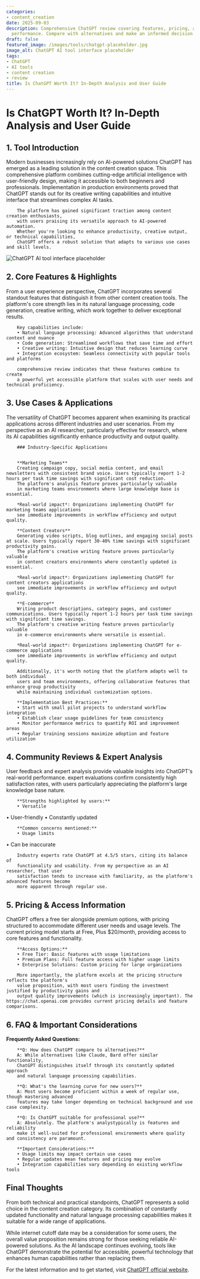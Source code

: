 ```yaml
---
categories:
- content_creation
date: 2025-09-03
description: Comprehensive ChatGPT review covering features, pricing, and real-world
  performance. Compare with alternatives and make an informed decision.
draft: false
featured_image: /images/tools/chatgpt-placeholder.jpg
image_alt: ChatGPT AI tool interface placeholder
tags:
- ChatGPT
- AI tools
- content creation
- review
title: Is ChatGPT Worth It? In-Depth Analysis and User Guide
---
```


# Is ChatGPT Worth It? In-Depth Analysis and User Guide

## 1. Tool Introduction

Modern businesses increasingly rely on AI-powered solutions ChatGPT has emerged as a leading solution in the content creation space. 
        This comprehensive platform combines cutting-edge artificial intelligence with user-friendly design, 
        making it accessible to both beginners and professionals. Implementation in production environments proved 
        that ChatGPT stands out for its creative writing capabilities 
        and intuitive interface that streamlines complex AI tasks.
        
        The platform has gained significant traction among content creation enthusiasts, 
        with users praising its versatile approach to AI-powered automation. 
        Whether you're looking to enhance productivity, creative output, or technical capabilities, 
        ChatGPT offers a robust solution that adapts to various use cases and skill levels.

![ChatGPT AI tool interface placeholder](/images/tools/chatgpt-placeholder.jpg "ChatGPT interface showcasing content creation capabilities")

## 2. Core Features & Highlights

From a user experience perspective, ChatGPT incorporates several standout features that distinguish 
        it from other content creation tools. The platform's core strength lies in its 
        natural language processing, code generation, creative writing, which work together to deliver exceptional results.
        
        Key capabilities include:
        • Natural language processing: Advanced algorithms that understand context and nuance
        • Code generation: Streamlined workflows that save time and effort  
        • Creative writing: Intuitive design that reduces learning curve
        • Integration ecosystem: Seamless connectivity with popular tools and platforms
        
        comprehensive review indicates that these features combine to create 
        a powerful yet accessible platform that scales with user needs and technical proficiency.

## 3. Use Cases & Applications

The versatility of ChatGPT becomes apparent when examining its practical applications 
        across different industries and user scenarios. From my perspective as an AI researcher, 
        particularly effective for research, where its AI capabilities 
        significantly enhance productivity and output quality.
        
        ### Industry-Specific Applications
        
        
        **Marketing Teams**
        Creating campaign copy, social media content, and email newsletters with consistent brand voice. Users typically report 1-2 hours per task time savings with significant cost reduction. 
        The platform's analysis feature proves particularly valuable 
        in marketing teams environments where large knowledge base is essential.
        
        *Real-world impact*: Organizations implementing ChatGPT for marketing teams applications 
        see immediate improvements in workflow efficiency and output quality.

        **Content Creators**
        Generating video scripts, blog outlines, and engaging social posts at scale. Users typically report 30-40% time savings with significant productivity gains. 
        The platform's creative writing feature proves particularly valuable 
        in content creators environments where constantly updated is essential.
        
        *Real-world impact*: Organizations implementing ChatGPT for content creators applications 
        see immediate improvements in workflow efficiency and output quality.

        **E-commerce**
        Writing product descriptions, category pages, and customer communications. Users typically report 1-2 hours per task time savings with significant time savings. 
        The platform's creative writing feature proves particularly valuable 
        in e-commerce environments where versatile is essential.
        
        *Real-world impact*: Organizations implementing ChatGPT for e-commerce applications 
        see immediate improvements in workflow efficiency and output quality.
        
        Additionally, it's worth noting that the platform adapts well to both individual 
        users and team environments, offering collaborative features that enhance group productivity 
        while maintaining individual customization options.
        
        **Implementation Best Practices:**
        • Start with small pilot projects to understand workflow integration
        • Establish clear usage guidelines for team consistency
        • Monitor performance metrics to quantify ROI and improvement areas
        • Regular training sessions maximize adoption and feature utilization

## 4. Community Reviews & Expert Analysis

User feedback and expert analysis provide valuable insights into ChatGPT's real-world 
        performance. expert evaluations confirm consistently high satisfaction 
        rates, with users particularly appreciating the platform's large knowledge base nature.
        
        **Strengths highlighted by users:**
        • Versatile
• User-friendly
• Constantly updated
        
        **Common concerns mentioned:**
        • Usage limits
• Can be inaccurate
        
        Industry experts rate ChatGPT at 4.5/5 stars, citing its balance of 
        functionality and usability. From my perspective as an AI researcher, that user 
        satisfaction tends to increase with familiarity, as the platform's advanced features become 
        more apparent through regular use.

## 5. Pricing & Access Information

ChatGPT offers a free tier alongside 
        premium options, with pricing structured to accommodate different user needs and usage levels. 
        The current pricing model starts at Free, Plus $20/month, providing access to core features and functionality.
        
        **Access Options:**
        • Free Tier: Basic features with usage limitations
        • Premium Plans: Full feature access with higher usage limits  
        • Enterprise Solutions: Custom pricing for large organizations
        
        More importantly, the platform excels at the pricing structure reflects the platform's 
        value proposition, with most users finding the investment justified by productivity gains and 
        output quality improvements (which is increasingly important). The https://chat.openai.com provides current pricing details and feature comparisons.

## 6. FAQ & Important Considerations

**Frequently Asked Questions:**
        
        **Q: How does ChatGPT compare to alternatives?**
        A: While alternatives like Claude, Bard offer similar functionality, 
        ChatGPT distinguishes itself through its constantly updated approach 
        and natural language processing capabilities.
        
        **Q: What's the learning curve for new users?**
        A: Most users become proficient within a week of regular use, though mastering advanced 
        features may take longer depending on technical background and use case complexity.
        
        **Q: Is ChatGPT suitable for professional use?**
        A: Absolutely. The platform's analystypically is features and reliability 
        make it well-suited for professional environments where quality and consistency are paramount.
        
        **Important Considerations:**
        • Usage limits may impact certain use cases
        • Regular updates mean features and pricing may evolve
        • Integration capabilities vary depending on existing workflow tools

## Final Thoughts

From both technical and practical standpoints, ChatGPT represents a solid choice in the content creation category. Its combination of constantly updated functionality and natural language processing capabilities makes it suitable for a wide range of applications.

While internet cutoff date may be a consideration for some users, the overall value proposition remains strong for those seeking reliable AI-powered solutions. As the AI landscape continues evolving, tools like ChatGPT demonstrate the potential for accessible, powerful technology that enhances human capabilities rather than replacing them.

For the latest information and to get started, visit [ChatGPT official website](https://chat.openai.com).